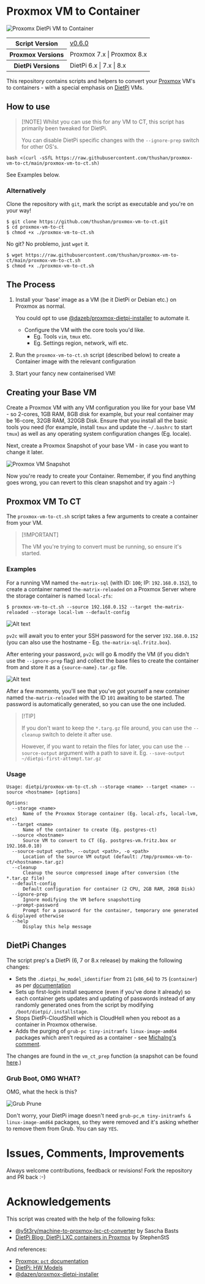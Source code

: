 # Proxmox VM to Container

![Proxomx DietPi VM to Container](artefacts/logo.png)

<table>
  <tr>
    <th>Script Version</th>
    <td><a href="https://github.com/thushan/proxmox-vm-to-ct/blob/main/proxmox-vm-to-ct.sh">v0.6.0</a></td>
  </tr>
  <tr>
    <th>Proxmox Versions</th>
    <td>Proxmox 7.x | Proxmox 8.x</td>
  </tr>
  <tr>
    <th>DietPi Versions</th>
    <td>DietPi 6.x | 7.x | 8.x</td>
  </tr>
</table>

This repository contains scripts and helpers to convert your [Proxmox](https://www.proxmox.com) VM's to containers - with a special emphasis on [DietPi](https://dietpi.com/) VMs.

## How to use

> \[!NOTE]
> Whilst you can use this for any VM to  CT, this script has primarily been tweaked for DietPi.
>
> You can disable DietPi specific changes with the `--ignore-prep` switch for other OS's.

```shell
bash <(curl -sSfL https://raw.githubusercontent.com/thushan/proxmox-vm-to-ct/main/proxmox-vm-to-ct.sh)
```

See Examples below.

### Alternatively

Clone the repository with `git`, mark the script as executable and you're on your way!

```shell
$ git clone https://github.com/thushan/proxmox-vm-to-ct.git
$ cd proxmox-vm-to-ct
$ chmod +x ./proxmox-vm-to-ct.sh
```

No git? No problemo, just `wget` it.

```shell
$ wget https://raw.githubusercontent.com/thushan/proxmox-vm-to-ct/main/proxmox-vm-to-ct.sh
$ chmod +x ./proxmox-vm-to-ct.sh
```

## The Process

1. Install your 'base' image as a VM (be it DietPi or Debian etc.) on Proxmox as normal.

   You could opt to use [@dazeb/proxmox-dietpi-installer](https://github.com/dazeb/proxmox-dietpi-installer) to automate it.

   * Configure the VM with the core tools you'd like.
     * Eg. Tools `vim`, `tmux` etc.
     * Eg. Settings region, network, wifi etc.   
2. Run the `proxmox-vm-to-ct.sh` script (described below) to create a Container image with the relevant configuration
3. Start your fancy new containerised VM!

## Creating your Base VM

Create a Proxmox VM with any VM configuration you like for your base VM - so 2-cores, 1GB RAM, 8GB disk for example, but your real container may be 16-core, 32GB RAM, 320GB Disk. Ensure that you install all the basic tools you need (for example, install `tmux` and update the `~/.bashrc` to start `tmux`) as well as any operating system configuration changes (Eg. locale).

Next, create a Proxmox Snapshot of your base VM - in case you want to change it later.

![Proxmox VM Snapshot](artefacts/intro-proxmoxvm-snapshot.png)

Now you're ready to create your Container. Remember, if you find anything goes wrong, you can revert to this clean snapshot and try again :-)

## Proxmox VM To CT

The `proxmox-vm-to-ct.sh` script takes a few arguments to create a container from your VM.

> \[!IMPORTANT]
>
> The VM you're trying to convert must be running, so ensure it's started.

### Examples

For a running VM named `the-matrix-sql` (with ID: `100`; IP: `192.168.0.152`), to create a container named `the-matrix-reloaded` on a Proxmox Server where the storage container is named `local-zfs`:

```
$ proxmox-vm-to-ct.sh --source 192.168.0.152 --target the-matrix-reloaded --storage local-lvm --default-config
```

![Alt text](artefacts/intro-proxmox-vm-to-ct-demo1.png)

`pv2c` will await you to enter your SSH password for the server `192.168.0.152` (you can also use the hostname - Eg. `the-matrix-sql.fritz.box`).

After entering your password, `pv2c` will go & modify the VM (if you didn't use the `--ignore-prep` flag) and collect the base files to create the container from and store it as a `{source-name}.tar.gz` file.

![Alt text](artefacts/intro-proxmox-vm-to-ct-demo2.png)

After a few moments, you'll see that you've got yourself a new container named `the-matrix-reloaded` with the ID `101` awaiting to be started. The password is automatically generated, so you can use the one included.

> \[!TIP]
>
> If you don't want to keep the `*.targ.gz` file around, you can use the `--cleanup` switch to delete it after use.
>
> However, if you want to retain the files for later, you can use the `--source-output` argument with a path to save it.
> Eg. `--save-output ~/dietpi-first-attempt.tar.gz`

### Usage
```
Usage: dietpi/proxmox-vm-to-ct.sh --storage <name> --target <name> --source <hostname> [options]

Options:
  --storage <name>
      Name of the Proxmox Storage container (Eg. local-zfs, local-lvm, etc)
  --target <name>
      Name of the container to create (Eg. postgres-ct)
  --source <hostname>
      Source VM to convert to CT (Eg. postgres-vm.fritz.box or 192.168.0.10)
  --source-output <path>, --output <path>, -o <path>
      Location of the source VM output (default: /tmp/proxmox-vm-to-ct/<hostname>.tar.gz)
  --cleanup
      Cleanup the source compressed image after conversion (the *.tar.gz file)
  --default-config
      Default configuration for container (2 CPU, 2GB RAM, 20GB Disk)
  --ignore-prep
      Ignore modifying the VM before snapshotting
  --prompt-password
      Prompt for a password for the container, temporary one generated & displayed otherwise
  --help
      Display this help message
```

## DietPi Changes

The script prep's a DietPi (6, 7 or 8.x release) by making the following changes:

* Sets the `.dietpi_hw_model_identifier` from `21` (`x86_64`) to `75` (`container`) as per [documentation](https://github.com/MichaIng/DietPi/blob/master/dietpi/func/dietpi-obtain_hw_model#L27)
* Sets up first-login install sequence (even if you've done it already) so each container gets updates and updating of passwords instead of any randomly generated ones from the script by modifying `/boot/dietpi/.installstage`.
* Stops DietPi-CloudShell which is CloudHell when you reboot as a container in Proxmox otherwise.
* Adds the purging of `grub-pc tiny-initramfs linux-image-amd64` packages which aren't required as a container - see [Michalng's comment](https://dietpi.com/blog/?p=2642#comment-5808).

The changes are found in the `vm_ct_prep` function (a snapshot can be found [here](https://github.com/thushan/proxmox-vm-to-ct/blob/198a7516c04c044ed90645864643677004884586/proxmox-vm-to-ct.sh#L395).)

### Grub Boot, OMG WHAT?

OMG, what the heck is this?

![Grub Prune](artefacts/intro-proxmox-ct-grub.png)

Don't worry, your DietPi image doesn't need `grub-pc,m tiny-initramfs & linux-image-amd64` packages, so they were removed and it's asking whether to remove them from Grub. You can say `YES`.

# Issues, Comments, Improvements

Always welcome contributions, feedback or revisions! Fork the repository and PR back :-)

# Acknowledgements

This script was created with the help of the following folks:

* [@y5t3ry/machine-to-proxmox-lxc-ct-converter](https://github.com/my5t3ry/machine-to-proxmox-lxc-ct-converter) by Sascha Basts
* [DietPi Blog: DietPi LXC containers in Proxmox](https://dietpi.com/blog/?p=2642) by StephenStS

And references:

* [Proxmox: `pct` documentation](https://pve.proxmox.com/pve-docs/pct.1.html)
* [DietPi: HW Models](https://github.com/MichaIng/DietPi/blob/master/dietpi/func/dietpi-obtain_hw_model)
* [@dazen/proxmox-dietpi-installer](https://github.com/dazeb/proxmox-dietpi-installer)